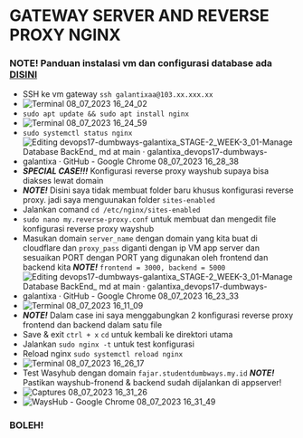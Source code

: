 # GATEWAY SERVER AND REVERSE PROXY NGINX
### NOTE! Panduan instalasi vm dan configurasi database ada [DISINI](https://github.com/galantixa/devops17-dumbways-galantixa/blob/main/STAGE-2/WEEK-3/01-Cloud%20Computing/.md)
-  SSH ke vm gateway ```ssh galantixaa@103.xx.xxx.xx```
-  ![Terminal 08_07_2023 16_24_02](https://github.com/galantixa/devops17-dumbways-galantixa/assets/92994294/1359e903-b6c6-4e5e-88a0-b8c43aacb3f9)
-  ```sudo apt update && sudo apt install nginx```
-  ![Terminal 08_07_2023 16_24_59](https://github.com/galantixa/devops17-dumbways-galantixa/assets/92994294/5262c814-1227-41b1-8469-0374888e80ba)
-  ```sudo systemctl status nginx```
-  ![Editing devops17-dumbways-galantixa_STAGE-2_WEEK-3_01-Manage Database   BackEnd_ md at main · galantixa_devops17-dumbways-galantixa · GitHub - Google Chrome 08_07_2023 16_28_38](https://github.com/galantixa/devops17-dumbways-galantixa/assets/92994294/8954519d-c7e3-4988-a4e9-b3c5704bd9ef)
-  ***SPECIAL CASE!!!*** Konfigurasi reverse proxy wayshub supaya bisa diakses lewat domain
-  ***NOTE!*** Disini saya tidak membuat folder baru khusus konfigurasi reverse proxy. jadi saya menguunakan folder ```sites-enabled```
-   Jalankan comand ```cd /etc/nginx/sites-enabled```
-   ```sudo nano my.reverse-proxy.conf``` untuk membuat dan mengedit file konfigurasi reverse proxy wayshub
-   Masukan domain ```server_name``` dengan domain yang kita buat di cloudflare dan ```proxy_pass``` diganti dengan ip VM app server dan sesuaikan PORT dengan PORT yang digunakan oleh frontend dan backend kita ***NOTE!*** ```frontend = 3000, backend = 5000```
-  ![Editing devops17-dumbways-galantixa_STAGE-2_WEEK-3_01-Manage Database   BackEnd_ md at main · galantixa_devops17-dumbways-galantixa · GitHub - Google Chrome 08_07_2023 16_23_33](https://github.com/galantixa/devops17-dumbways-galantixa/assets/92994294/9d25d24a-9bb8-42c2-be56-edaefbb9cdb8)
-  ![Terminal 08_07_2023 16_11_09](https://github.com/galantixa/devops17-dumbways-galantixa/assets/92994294/7468cda6-4d21-4ba7-9f9c-eb86690c453d)
-   ***NOTE!*** Dalam case ini saya menggabungkan 2 konfigurasi reverse proxy frontend dan backend dalam satu file
-  Save & exit ```ctrl + x``` ```cd``` untuk kembali ke direktori utama
-  Jalankan ```sudo nginx -t``` untuk test konfigurasi
-  Reload nginx ```sudo systemctl reload nginx```
-  ![Terminal 08_07_2023 16_26_17](https://github.com/galantixa/devops17-dumbways-galantixa/assets/92994294/c7cf63ca-3b85-47a9-ae6a-04d5a2a46475)
-  Test Wasyhub dengan domain ```fajar.studentdumbways.my.id``` ***NOTE!*** Pastikan wayshub-fronend & backend sudah dijalankan di appserver!
-  ![Captures 08_07_2023 16_31_26](https://github.com/galantixa/devops17-dumbways-galantixa/assets/92994294/b750fd5e-5706-41a5-96a2-8ffe9512520e)
-  ![WaysHub - Google Chrome 08_07_2023 16_31_49](https://github.com/galantixa/devops17-dumbways-galantixa/assets/92994294/b2cc8633-7939-4319-b3aa-dba9b70c4b19)

### BOLEH!

